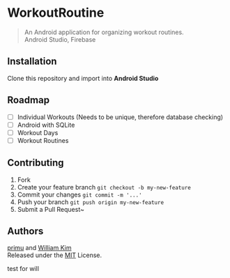# WorkoutRoutine

> An Android application for organizing workout routines.  
>   Android Studio, Firebase  

## Installation
Clone this repository and import into **Android Studio**

## Roadmap
- [ ] Individual Workouts (Needs to be unique, therefore database checking)
- [ ] Android with SQLite
- [ ] Workout Days
- [ ] Workout Routines

## Contributing
1. Fork
2. Create your feature branch `git checkout -b my-new-feature`
3. Commit your changes `git commit -m '...'`
4. Push your branch `git push origin my-new-feature`
5. Submit a Pull Request~

## Authors
[primu](https://github.com/RamsesO) and [William Kim](https://github.com/willeum) <br>
Released under the [MIT](./LICENSE) License.

test for will
